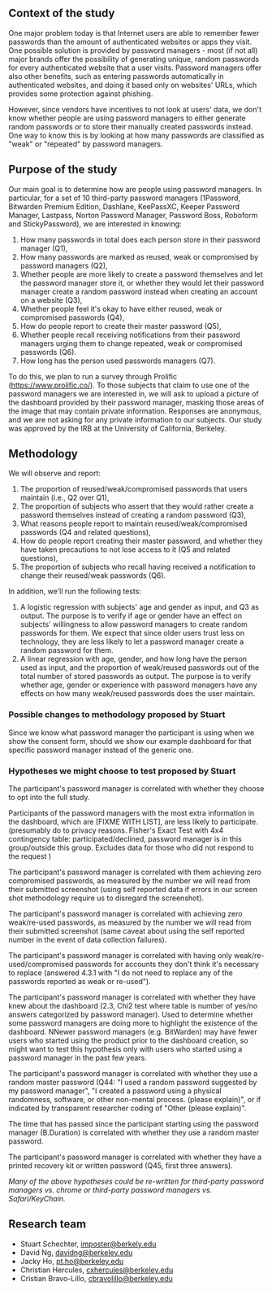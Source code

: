 ## Context of the study
One major problem today is that Internet users are able to remember fewer passwords than the amount of authenticated websites or apps they visit. One possible solution is provided by password managers - most (if not all) major brands offer the possibility of generating unique, random passwords for every authenticated website that a user visits. Password managers offer also other benefits, such as entering passwords automatically in authenticated websites, and doing it based only on websites' URLs, which provides some protection against phishing.

However, since vendors have incentives to not look at users' data, we don't know whether people are using password managers to either generate random passwords or to store their manually created passwords instead. One way to know this is by looking at how many passwords are classified as "weak" or "repeated" by password managers.



## Purpose of the study

Our main goal is to determine how are people using password managers. In particular, for a set of 10 third-party password managers (1Password, Bitwarden Premium Edition, Dashlane, KeePassXC, Keeper Password Manager, Lastpass, Norton Password Manager, Password Boss, Roboform and StickyPassword), we are interested in knowing:

1. How many passwords in total does each person store in their password manager (Q1),
2. How many passwords are marked as reused, weak or compromised by password managers (Q2),
3. Whether people are more likely to create a password themselves and let the password manager store it, or whether they would let their password manager create a random password instead when creating an account on a website (Q3),
4. Whether people feel it's okay to have either reused, weak or compromised passwords (Q4),
5. How do people report to create their master password (Q5),
6. Whether people recall receiving notifications from their password managers urging them to change repeated, weak or compromised passwords (Q6).
7. How long has the person used passwords managers (Q7).

To do this, we plan to run a survey through Prolific (https://www.prolific.co/). To those subjects that claim to use one of the password managers we are interested in, we will ask to upload a picture of the dashboard provided by their password manager, masking those areas of the image that may contain private information. Responses are anonymous, and we are not asking for any private information to our subjects. Our study was approved by the IRB at the University of California, Berkeley.


## Methodology

We will observe and report:

1. The proportion of reused/weak/compromised passwords that users maintain (i.e., Q2 over Q1),
2. The proportion of subjects who assert that they would rather create a password themselves instead of creating a random password (Q3),
3. What reasons people report to maintain reused/weak/compromised passwords (Q4 and related questions),
4. How do people report creating their master password, and whether they have taken precautions to not lose access to it (Q5 and related questions),
5. The proportion of subjects who recall having received a notification to change their reused/weak passwords (Q6).

In addition, we'll run the following tests:

1. A logistic regression with subjects' age and gender as input, and Q3 as output. The purpose is to verify if age or gender have an effect on subjects' willingness to allow password managers to create random passwords for them. We expect that since older users trust less on technology, they are less likely to let a password manager create a random password for them.
2. A linear regression with age, gender, and how long have the person used  as input, and the proportion of weak/reused passwords out of the total number of stored passwords as output. The purpose is to verify whether age, gender or experience with password managers have any effects on how many weak/reused passwords does the user maintain.



### Possible changes to methodology proposed by Stuart

Since we know what password manager the participant is using when we show the consent form, should we show our example dashboard for that specific password manager instead of the generic one.

### Hypotheses we might choose to test proposed by Stuart

The participant's password manager is correlated with whether they choose to opt into the full study.

Participants of the password managers with the most extra information in the dashboard, which are [FIXME WITH LIST], are less likely to participate. (presumably do to privacy reasons.  Fisher's Exact Test with 4x4 contingency table: participated/declined, password manager is in this group/outside this group.  Excludes data for those who did not respond to the request )

The participant's password manager is correlated with them achieving zero compromised passwords, as measured by the number we will read from their submitted screenshot (using self reported data if errors in our screen shot methodology require us to disregard the screenshot).

The participant's password manager is correlated with achieving zero weak/re-used passwords, as measured by the number we will read from their submitted screenshot (same caveat about using the self reported number in the event of data collection failures).

The participant's password manager is correlated with having only weak/re-used/compromised passwords for accounts they don't think it's necessary to replace (answered 4.3.1 with "I do not need to replace any of the passwords reported as weak or re-used").

The participant's password manager is correlated with whether they have knew about the dashboard (2.3, Chi2 test where table is number of yes/no answers categorized by password manager).  Used to determine whether some password managers are doing more to highlight the existence of the dashboard.  NNewer password managers (e.g. BitWarden) may have fewer users who started using the product prior to the dashboard creation, so might want to test this hypothesis only with users who started using a password manager in the past few years.

The participant's password manager is correlated with whether they use a random master password (Q44: "I used a random password suggested by my password manager", "I created a password using a physical randomness, software, or other non-mental process. (please explain)", or if indicated by transparent researcher coding of "Other (please explain)".

The time that has passed since the participant starting using the password manager (B.Duration) is correlated with whether they use a random master password.

The participant's password manager is correlated with whether they have a printed recovery kit or written password (Q45, first three answers).

*Many of the above hypotheses could be re-written for third-party password managers vs. chrome or third-party password managers vs. Safari/KeyChain.*

## Research team
* Stuart Schechter, imposter@berkely.edu
* David Ng, davidng@berkeley.edu
* Jacky Ho, pt.ho@berkeley.edu
* Christian Hercules, cxhercules@berkeley.edu
* Cristian Bravo-Lillo, cbravolillo@berkeley.edu

